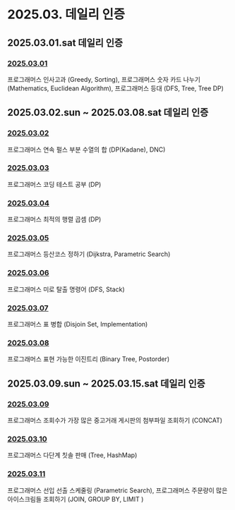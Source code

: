 # 2025.03. 데일리 인증

## 2025.03.01.sat 데일리 인증

### [2025.03.01](https://github.com/jwelyl/daily_certification/blob/main/2024/03/01/25_03_01_daily_certification.md)
프로그래머스 인사고과 (Greedy, Sorting), 프로그래머스 숫자 카드 나누기 (Mathematics, Euclidean Algorithm), 프로그래머스 등대 (DFS, Tree, Tree DP)

## 2025.03.02.sun ~ 2025.03.08.sat 데일리 인증

### [2025.03.02](https://github.com/jwelyl/daily_certification/blob/main/2024/03/02/25_03_02_daily_certification.md)
프로그래머스 연속 펄스 부분 수열의 합 (DP(Kadane), DNC)

### [2025.03.03](https://github.com/jwelyl/daily_certification/blob/main/2024/03/03/25_03_03_daily_certification.md)
프로그래머스 코딩 테스트 공부 (DP)

### [2025.03.04](https://github.com/jwelyl/daily_certification/blob/main/2024/03/04/25_03_04_daily_certification.md)
프로그래머스 최적의 행렬 곱셈 (DP)

### [2025.03.05](https://github.com/jwelyl/daily_certification/blob/main/2024/03/05/25_03_05_daily_certification.md)
프로그래머스 등산코스 정하기 (Dijkstra, Parametric Search)

### [2025.03.06](https://github.com/jwelyl/daily_certification/blob/main/2024/03/06/25_03_06_daily_certification.md)
프로그래머스 미로 탈출 명령어 (DFS, Stack)

### [2025.03.07](https://github.com/jwelyl/daily_certification/blob/main/2024/03/07/25_03_07_daily_certification.md)
프로그래머스 표 병합 (Disjoin Set, Implementation)

### [2025.03.08](https://github.com/jwelyl/daily_certification/blob/main/2024/03/08/25_03_08_daily_certification.md)
프로그래머스 표현 가능한 이진트리 (Binary Tree, Postorder)

## 2025.03.09.sun ~ 2025.03.15.sat 데일리 인증

### [2025.03.09](https://github.com/jwelyl/daily_certification/blob/main/2024/03/09/25_03_09_daily_certification.md)
프로그래머스 조회수가 가장 많은 중고거래 게시판의 첨부파일 조회하기 (CONCAT)

### [2025.03.10](https://github.com/jwelyl/daily_certification/blob/main/2024/03/10/25_03_10_daily_certification.md)
프로그래머스 다단계 칫솔 판매 (Tree, HashMap)

### [2025.03.11](https://github.com/jwelyl/daily_certification/blob/main/2024/03/11/25_03_11_daily_certification.md)
프로그래머스 선입 선출 스케줄링 (Parametric Search), 프로그래머스 주문량이 많은 아이스크림들 조회하기 (JOIN, GROUP BY, LIMIT )